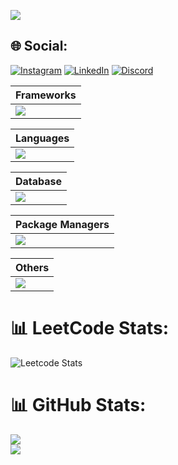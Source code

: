 ![](https://github.com/kautilyadevaraj/kautilyadevaraj/blob/main/standard(1).gif)

## 🌐 Social:
[![Instagram](https://skillicons.dev/icons?i=instagram)](https://instagram.com/kautilyadevaraj) [![LinkedIn](https://skillicons.dev/icons?i=linkedin)](https://www.linkedin.com/in/kautilya-d-k-00b7b7297/) [![Discord](https://skillicons.dev/icons?i=discord)](https://www.linkedin.com/in/kautilya-d-k-00b7b7297/)

| Frameworks  |
| ------------- |
| ![](https://skillicons.dev/icons?i=next,bootstrap,tailwindcss,nodejs,react,flask&theme=light) |  


| Languages  |
| ------------- |
| ![](https://skillicons.dev/icons?i=solidity,javascript,typescript,java,python,html,css,c,cpp&theme=light)  |

| Database  |
| ------------- |
| ![](https://skillicons.dev/icons?i=mysql,postgresql,mongodb,sqlite&theme=light) | ![](https://skillicons.dev/icons?i=npm,pnpm,yarn&theme=light)  | ![](https://skillicons.dev/icons?i=vercel,git&theme=light) |

| Package Managers  |
| ------------- |
| ![](https://skillicons.dev/icons?i=npm,pnpm,yarn&theme=light)  |

| Others |
| ------------- |
| ![](https://skillicons.dev/icons?i=vercel,git&theme=light) |


# 📊 LeetCode Stats:
![Leetcode Stats](https://leetcard.jacoblin.cool/a1pha2)
# 📊 GitHub Stats:

![](https://github-readme-streak-stats.herokuapp.com/?user=kautilyadevaraj&theme=dark&hide_border=false)<br/>
![](https://github-readme-stats.vercel.app/api/top-langs/?username=kautilyadevaraj&theme=dark&hide_border=false&include_all_commits=true&count_private=true&layout=compact)

